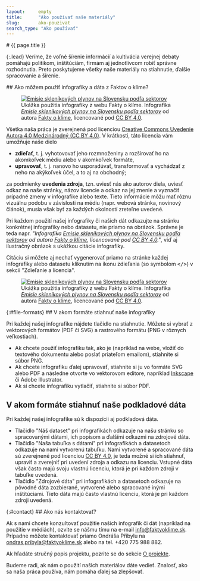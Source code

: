 ```yaml
---
layout:     empty
title:      "Ako používať naše materiály"
slug:       ako-pouzivat
search_type: "Ako používať"
---
```

<div class="section">
<div class="container" markdown="1">
# {{ page.title }}

{:.lead}
Veríme, že voľné šírenie informácií a kultivácia verejnej debaty pomáhajú politikom, inštitúciám, firmám aj jednotlivcom robiť správne rozhodnutia. Preto poskytujeme všetky naše materiály na stiahnutie, ďalšie spracovanie a šírenie.
</div>
</div>

<div class="section">
<div class="container clearfix" markdown="1">
## Ako môžem použiť infografiky a dáta z Faktov o klíme?

<figure class="d-none d-md-block float-right w-50 ml-4">
<a href="/infografiky/emisie-sr"><img src="/assets/generated/emisie-sr_600.png" class="rounded w-100" alt="Emisie skleníkových plynov na Slovensku podľa sektorov" /></a>
<figcaption class="pt-2">Ukážka použitia infografiky z webu Fakty o klíme. Infografika <em><a href="/infografiky/emisie-sr">Emisie skleníkových plynov na Slovensku podľa sektorov</a></em> od autora <a href="/">Fakty o klíme</a>, licencované pod <a href="https://creativecommons.org/licenses/by/4.0/deed.sk">CC BY 4.0</a>.</figcaption>
</figure>

Všetka naša práca je zverejnená pod licenciou [Creative Commons Uvedenie Autora 4.0 Medzinárodný (CC BY 4.0)](https://creativecommons.org/licenses/by/4.0/deed.sk). V krátkosti, táto licencia vám umožňuje naše dielo

* **zdieľať**, t. j. vyhotovovať jeho rozmnoženiny a rozširovať ho na akomkoľvek médiu alebo v akomkoľvek formáte, 
* **upravovať**, t. j. nanovo ho usporadúvať, transformovať a vychádzať z neho na akýkoľvek účel, a to aj na obchodný;

za podmienky **uvedenia zdroja**, tzn. uviesť nás ako autorov diela, uviesť odkaz na naše stránky, názov licencie a odkaz na jej znenie a vyznačiť prípadné zmeny v infografike alebo texte. Tieto informácie môžu mať rôznu vizuálnu podobu v závislosti na médiu (napr. webová stránka, novinový článok), musia však byť za každých okolností zreteľne uvedené.

Pri každom použití našej infografiky či našich dát odkazujte na stránku konkrétnej infografiky nebo datasetu, nie priamo na obrázok. Správne je teda napr. _"Infografika [Emisie skleníkových plynov na Slovensku podľa sektorov](/infografiky/emisie-sr) od autora [Fakty o klíme](/), licencované pod [CC BY 4.0](https://creativecommons.org/licenses/by/4.0/deed.sk)."_, viď aj ilustračný obrázok s ukážkou citácie infografiky.

Citáciu si môžete aj nechať vygenerovať priamo na stránke každej infografiky alebo datasetu kliknutím na ikonu zdieľania (so symbolom <tt>&lt;/&gt;</tt>) v sekcii "Zdieľanie a licencia".

<figure class="d-md-none w-100 mt-2">
<a href="/infografiky/emisie-sr"><img src="/assets/generated/emisie-sr_600.png" class="rounded w-100" alt="Emisie skleníkových plynov na Slovensku podľa sektorov" /></a>
<figcaption class="pt-2">Ukážka použitia infografiky z webu Fakty o klíme. Infografika <em><a href="/infografiky/emisie-sr">Emisie skleníkových plynov na Slovensku podľa sektorov</a></em> od autora <a href="/">Fakty o klíme</a>, licencované pod <a href="https://creativecommons.org/licenses/by/4.0/deed.sk">CC BY 4.0</a>.</figcaption>
</figure>

</div>
</div>

<div class="section">
<div class="container" markdown="1">
{:#file-formats}
## V akom formáte stiahnuť naše infografiky

Pri každej našej infografike nájdete tlačidlo na stiahnutie. Môžete si vybrať z vektorových formátov (PDF či SVG) a rastrového formátu (PNG v rôznych veľkostiach).

* Ak chcete použiť infografiku tak, ako je (napríklad na webe, vložiť do textového dokumentu alebo poslať priateľom emailom), stiahnite si súbor PNG.
* Ak chcete infografiku ďalej upravovať, stiahnite si ju vo formáte SVG alebo PDF a následne otvorte vo vektorovom editore, napríklad [Inkscape](https://inkscape.org/) či Adobe Illustrator.
* Ak si chcete infografiku vytlačiť, stiahnite si súbor PDF.

## V akom formáte stiahnuť naše podkladové dáta

Pri každej našej infografike sú k dispozícii aj podkladová dáta.

* Tlačidlo "Náš dataset" pri infografikách odkazuje na našu stránku so spracovanými dátami, ich popisom a ďalšími odkazmi na zdrojové dáta.
* Tlačidlo "Naša tabuľka s dátami" pri infografikách a datasetoch odkazuje na nami vytvorenú tabuľku. Nami vytvorené a spracované dáta sú zverejnené pod licenciou [CC BY 4.0](https://creativecommons.org/licenses/by/4.0/deed.sk), je teda možné si ich stiahnuť, upraviť a zverejniť pri uvedení zdroja a odkazu na licenciu. Vstupné dáta však často majú svoju vlastnú licenciu, ktorá je pri každom zdroji v tabuľke uvedená.
* Tlačidlo "Zdrojové dáta" pri infografikách a datasetoch odkazuje na pôvodné dáta zozbierané, vytvorené alebo spracované inými inštitúciami. Tieto dáta majú často vlastnú licenciu, ktorá je pri každom zdroji uvedená.

</div>
</div>

<div class="section">
<div class="container" markdown="1">
{:#contact}
## Ako nás kontaktovať?

Ak s nami chcete konzultovať použitie našich infografík či dát (napríklad na použitie v médiách), ozvite se nášmu tímu na e-mail [info@faktyoklime.sk](mailto:info@faktyoklime.sk). Prípadne môžete kontaktovať priamo Ondráša Přibylu na [ondras.pribyla@faktyoklime.sk](mailto:ondras.pribyla@faktyoklime.sk) alebo na tel. +420 775 988 882.

Ak hľadáte stručný popis projektu, pozrite se do sekcie [O projekte](/index#about).

Budeme radi, ak nám o použití našich materiálov dáte vedieť. Znalosť, ako sa naša práca používa, nám pomáha ďalej sa zlepšovať.
</div>
</div>
